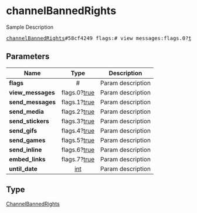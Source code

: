 # channelBannedRights

Sample Description

<pre>
<a href="../constructor/channelBannedRights.md">channelBannedRights</a>#58cf4249 flags:# view_messages:flags.0?<a href="../type/true.md">true</a> send_messages:flags.1?<a href="../type/true.md">true</a> send_media:flags.2?<a href="../type/true.md">true</a> send_stickers:flags.3?<a href="../type/true.md">true</a> send_gifs:flags.4?<a href="../type/true.md">true</a> send_games:flags.5?<a href="../type/true.md">true</a> send_inline:flags.6?<a href="../type/true.md">true</a> embed_links:flags.7?<a href="../type/true.md">true</a> until_date:<a href="../type/int.md">int</a> = <a href="../type/ChannelBannedRights.md">ChannelBannedRights</a>;
</pre>
## Parameters

| Name | Type | Description |
|------|:----:|-------------|
| **flags** | # | Param description |
| **view_messages** | flags.0?<a href="../type/true.md">true</a> | Param description |
| **send_messages** | flags.1?<a href="../type/true.md">true</a> | Param description |
| **send_media** | flags.2?<a href="../type/true.md">true</a> | Param description |
| **send_stickers** | flags.3?<a href="../type/true.md">true</a> | Param description |
| **send_gifs** | flags.4?<a href="../type/true.md">true</a> | Param description |
| **send_games** | flags.5?<a href="../type/true.md">true</a> | Param description |
| **send_inline** | flags.6?<a href="../type/true.md">true</a> | Param description |
| **embed_links** | flags.7?<a href="../type/true.md">true</a> | Param description |
| **until_date** | <a href="../type/int.md">int</a> | Param description |

## Type

<a href="../type/ChannelBannedRights.md">ChannelBannedRights</a>
